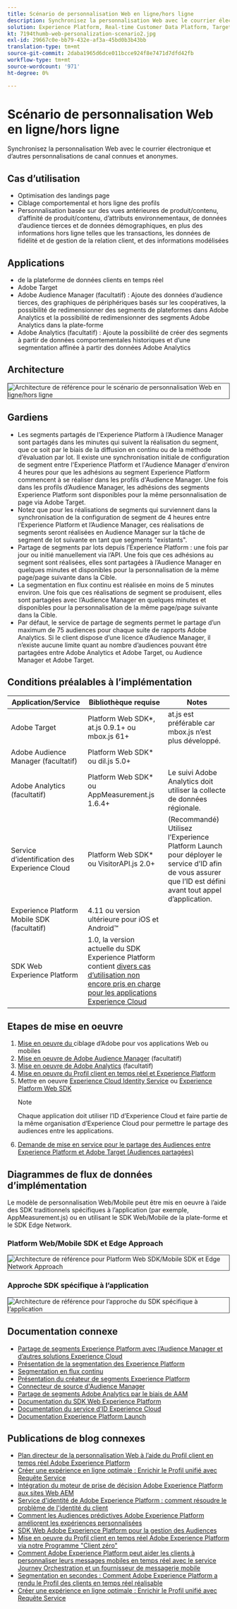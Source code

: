 ```yaml
---
title: Scénario de personnalisation Web en ligne/hors ligne
description: Synchronisez la personnalisation Web avec le courrier électronique et d’autres personnalisations de canal connues et anonymes.
solution: Experience Platform, Real-time Customer Data Platform, Target, Audience Manager, Analytics, Experience Cloud Services, Data Collection
kt: 7194thumb-web-personalization-scenario2.jpg
exl-id: 29667c0e-bb79-432e-af3a-45bd0b3b43bb
translation-type: tm+mt
source-git-commit: 2daba1965d6dce011bcce924f8e7471d7dfd42fb
workflow-type: tm+mt
source-wordcount: '971'
ht-degree: 0%

---
```


# Scénario de personnalisation Web en ligne/hors ligne

Synchronisez la personnalisation Web avec le courrier électronique et d’autres personnalisations de canal connues et anonymes.

## Cas d’utilisation

* Optimisation des landings page
* Ciblage comportemental et hors ligne des profils
* Personnalisation basée sur des vues antérieures de produit/contenu, d’affinité de produit/contenu, d’attributs environnementaux, de données d’audience tierces et de données démographiques, en plus des informations hors ligne telles que les transactions, les données de fidélité et de gestion de la relation client, et des informations modélisées

## Applications

*  de la plateforme de données clients en temps réel
* Adobe Target
* Adobe Audience Manager (facultatif) : Ajoute des données d’audience tierces, des graphiques de périphériques basés sur les coopératives, la possibilité de redimensionner des segments de plateformes dans Adobe Analytics et la possibilité de redimensionner des segments Adobe Analytics dans la plate-forme
* Adobe Analytics (facultatif) : Ajoute la possibilité de créer des segments à partir de données comportementales historiques et d’une segmentation affinée à partir des données Adobe Analytics

## Architecture

<img src="assets/onoff.svg" alt="Architecture de référence pour le scénario de personnalisation Web en ligne/hors ligne" style="border:1px solid #4a4a4a" />

## Gardiens

* Les segments partagés de l’Experience Platform à l’Audience Manager sont partagés dans les minutes qui suivent la réalisation du segment, que ce soit par le biais de la diffusion en continu ou de la méthode d’évaluation par lot. Il existe une synchronisation initiale de configuration de segment entre l&#39;Experience Platform et l&#39;Audience Manager d&#39;environ 4 heures pour que les adhésions au segment Experience Platform commencent à se réaliser dans les profils d&#39;Audience Manager. Une fois dans les profils d’Audience Manager, les adhésions des segments Experience Platform sont disponibles pour la même personnalisation de page via Adobe Target.
* Notez que pour les réalisations de segments qui surviennent dans la synchronisation de la configuration de segment de 4 heures entre l’Experience Platform et l’Audience Manager, ces réalisations de segments seront réalisées en Audience Manager sur la tâche de segment de lot suivante en tant que segments &quot;existants&quot;.
* Partage de segments par lots depuis l’Experience Platform : une fois par jour ou initié manuellement via l’API. Une fois que ces adhésions au segment sont réalisées, elles sont partagées à l’Audience Manager en quelques minutes et disponibles pour la personnalisation de la même page/page suivante dans la Cible.
* La segmentation en flux continu est réalisée en moins de 5 minutes environ. Une fois que ces réalisations de segment se produisent, elles sont partagées avec l’Audience Manager en quelques minutes et disponibles pour la personnalisation de la même page/page suivante dans la Cible.
* Par défaut, le service de partage de segments permet le partage d’un maximum de 75 audiences pour chaque suite de rapports Adobe Analytics. Si le client dispose d’une licence d’Audience Manager, il n’existe aucune limite quant au nombre d’audiences pouvant être partagées entre Adobe Analytics et Adobe Target, ou Audience Manager et Adobe Target.

## Conditions préalables à l’implémentation

| Application/Service | Bibliothèque requise | Notes |
|---|---|---|
| Adobe Target | Platform Web SDK*, at.js 0.9.1+ ou mbox.js 61+ | at.js est préférable car mbox.js n’est plus développé. |
| Adobe Audience Manager (facultatif) | Platform Web SDK* ou dil.js 5.0+ |  |
| Adobe Analytics (facultatif) | Platform Web SDK* ou AppMeasurement.js 1.6.4+ | Le suivi Adobe Analytics doit utiliser la collecte de données régionale. |
| Service d’identification des Experience Cloud | Platform Web SDK* ou VisitorAPI.js 2.0+ | (Recommandé) Utilisez l’Experience Platform Launch pour déployer le service d’ID afin de vous assurer que l’ID est défini avant tout appel d’application. |
| Experience Platform Mobile SDK (facultatif) | 4.11 ou version ultérieure pour iOS et Android™ |  |
| SDK Web Experience Platform | 1.0, la version actuelle du SDK Experience Platform contient [divers cas d’utilisation non encore pris en charge pour les applications Experience Cloud](https://github.com/adobe/alloy/projects/5) |  |


## Etapes de mise en oeuvre

1. [Mise en oeuvre du ](https://experienceleague.adobe.com/docs/target/using/implement-target/implementing-target.html) ciblage d’Adobe pour vos applications Web ou mobiles
1. [Mise en oeuvre de Adobe Audience Manager](https://experienceleague.adobe.com/docs/audience-manager/user-guide/implementation-integration-guides/implement-audience-manager.html)  (facultatif)
1. [Mise en oeuvre de Adobe Analytics](https://experienceleague.adobe.com/docs/analytics/implementation/home.html)   (facultatif)
1. [Mise en oeuvre du Profil client en temps réel et Experience Platform](https://experienceleague.adobe.com/docs/platform-learn/getting-started-for-data-architects-and-data-engineers/overview.html)
1. Mettre en oeuvre [Experience Cloud Identity Service](https://experienceleague.adobe.com/docs/id-service/using/implementation/implementation-guides.html) ou [Experience Platform Web SDK](https://experienceleague.adobe.com/docs/experience-platform/edge/home.html)
   >[!NOTE]
   >
   >Chaque application doit utiliser l’ID d’Experience Cloud et faire partie de la même organisation d’Experience Cloud pour permettre le partage des audiences entre les applications.
1. [Demande de mise en service pour le partage des Audiences entre Experience Platform et Adobe Target (Audiences partagées)](https://www.adobe.com/go/audiences)

## Diagrammes de flux de données d’implémentation

Le modèle de personnalisation Web/Mobile peut être mis en oeuvre à l’aide des SDK traditionnels spécifiques à l’application (par exemple, AppMeasurement.js) ou en utilisant le SDK Web/Mobile de la plate-forme et le SDK Edge Network.

### Platform Web/Mobile SDK et Edge Approach

<img src="assets/websdkflow.svg" alt="Architecture de référence pour Platform Web SDK/Mobile SDK et Edge Network Approach" style="border:1px solid #4a4a4a" />

### Approche SDK spécifique à l’application

<img src="assets/appsdkflow.png" alt="Architecture de référence pour l’approche du SDK spécifique à l’application" style="border:1px solid #4a4a4a" />

## Documentation connexe

* [Partage de segments Experience Platform avec l’Audience Manager et d’autres solutions Experience Cloud](https://experienceleague.adobe.com/docs/audience-manager/user-guide/implementation-integration-guides/integration-experience-platform/aam-aep-audience-sharing.html)
* [Présentation de la segmentation des Experience Platform](https://experienceleague.adobe.com/docs/experience-platform/segmentation/home.html)
* [Segmentation en flux continu](https://experienceleague.adobe.com/docs/experience-platform/segmentation/api/streaming-segmentation.html)
* [Présentation du créateur de segments Experience Platform](https://experienceleague.adobe.com/docs/experience-platform/segmentation/ui/overview.html)
* [Connecteur de source d&#39;Audience Manager](https://experienceleague.adobe.com/docs/experience-platform/sources/connectors/adobe-applications/audience-manager.html)
* [Partage de segments Adobe Analytics par le biais de AAM](https://experienceleague.adobe.com/docs/analytics/components/segmentation/segmentation-workflow/seg-publish.html)
* [Documentation du SDK Web Experience Platform](https://experienceleague.adobe.com/docs/experience-platform/edge/home.html)
* [Documentation du service d’ID Experience Cloud](https://experienceleague.adobe.com/docs/id-service/using/home.html)
* [Documentation Experience Platform Launch](https://experienceleague.adobe.com/docs/launch/using/home.html)

## Publications de blog connexes

* [Plan directeur de la personnalisation Web à l’aide du Profil client en temps réel Adobe Experience Platform](https://medium.com/adobetech/blueprint-for-web-personalization-using-adobe-experience-platform-real-time-customer-profile-fef2ce7a4b2f)
* [Créer une expérience en ligne optimale : Enrichir le Profil unifié avec Requête Service](https://medium.com/adobetech/build-an-optimal-online-experience-enrich-unified-profile-with-query-service-8027c196ab33)
* [Intégration du moteur de prise de décision Adobe Experience Platform aux sites Web AEM](https://jaeness.medium.com/integrating-adobe-experience-platform-decisioning-engine-with-aem-websites-9c222acd12e2)
* [Service d&#39;identité de Adobe Experience Platform : comment résoudre le problème de l&#39;identité du client](https://medium.com/adobetech/adobe-experience-platforms-identity-service-how-to-solve-the-customer-identity-conundrum-f95e22d16ea9)
* [Comment les Audiences prédictives Adobe Experience Platform améliorent les expériences personnalisées](https://medium.com/adobetech/how-adobe-experience-platform-predictive-audiences-improves-personalized-experiences-1f75a60cb7a3)
* [SDK Web Adobe Experience Platform pour la gestion des Audiences](https://medium.com/adobetech/adobe-experience-platform-web-sdk-for-audience-management-751fa6d063bc)
* [Mise en oeuvre du Profil client en temps réel Adobe Experience Platform via notre Programme &quot;Client zéro&quot;](https://medium.com/adobetech/implementing-adobe-experience-platform-real-time-customer-profile-through-our-customer-zero-32e7cd952896)
* [Comment Adobe Experience Platform peut aider les clients à personnaliser leurs messages mobiles en temps réel avec le service Journey Orchestration et un fournisseur de messagerie mobile](https://medium.com/adobetech/how-adobe-experience-platform-helped-a-client-personalize-their-mobile-messaging-in-real-time-with-7d634aefa098)
* [Segmentation en secondes : Comment Adobe Experience Platform a rendu le Profil des clients en temps réel réalisable](https://medium.com/adobetech/segmentation-in-seconds-how-adobe-experience-platform-made-real-time-customer-profiles-a-reality-a7a8552b0847)
* [Créer une expérience en ligne optimale : Enrichir le Profil unifié avec Requête Service](https://medium.com/adobetech/build-an-optimal-online-experience-enrich-unified-profile-with-query-service-8027c196ab33)
